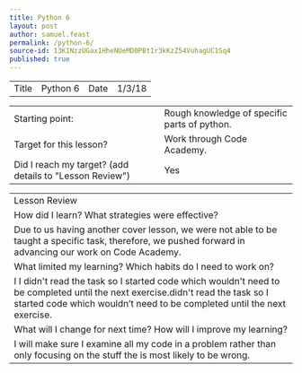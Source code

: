 ```yaml
---
title: Python 6
layout: post
author: samuel.feast
permalink: /python-6/
source-id: 13K1NzzUGax1HheNUeMD0PBt1r3kKzZ54VuhagUC1Sq4
published: true
---
```

<table>
  <tr>
    <td>Title</td>
    <td>Python 6</td>
    <td>Date</td>
    <td>1/3/18</td>
  </tr>
</table>


<table>
  <tr>
    <td>Starting point:</td>
    <td>Rough knowledge of specific parts of python.</td>
  </tr>
  <tr>
    <td>Target for this lesson?</td>
    <td>Work through Code Academy.</td>
  </tr>
  <tr>
    <td>Did I reach my target? 
(add details to "Lesson Review")</td>
    <td> Yes </td>
  </tr>
</table>


<table>
  <tr>
    <td>Lesson Review</td>
  </tr>
  <tr>
    <td>How did I learn? What strategies were effective? </td>
  </tr>
  <tr>
    <td>Due to us having another cover lesson, we were not able to be taught a specific task, therefore, we pushed forward in advancing our work on Code Academy.</td>
  </tr>
  <tr>
    <td>What limited my learning? Which habits do I need to work on? </td>
  </tr>
  <tr>
    <td>I I didn't read the task so I started code which wouldn't need to be completed until the next exercise.didn't read the task so I started code which wouldn’t need to be completed until the next exercise.</td>
  </tr>
  <tr>
    <td>What will I change for next time? How will I improve my learning?</td>
  </tr>
  <tr>
    <td>I will make sure I examine all my code in a problem rather than only focusing on the stuff the is most likely to be wrong.</td>
  </tr>
</table>


